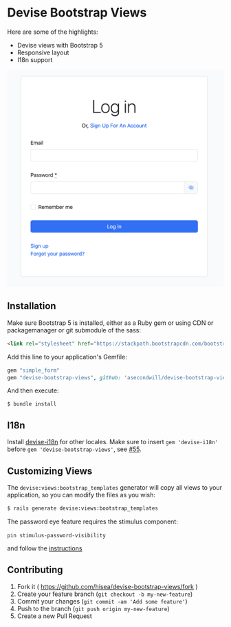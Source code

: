 # Devise Bootstrap Views

Here are some of the highlights:

- Devise views with Bootstrap 5
- Responsive layout
- I18n support

![Screenshot](https://raw.githubusercontent.com/asecondwill/devise-bootstrap-views/master/Screenshot.png)

## Installation

Make sure Bootstrap 5 is installed, either as a Ruby gem or using CDN or packagemanager or git submodule of the sass:

```html
<link rel="stylesheet" href="https://stackpath.bootstrapcdn.com/bootstrap/4.1.3/css/bootstrap.min.css" integrity="sha384-MCw98/SFnGE8fJT3GXwEOngsV7Zt27NXFoaoApmYm81iuXoPkFOJwJ8ERdknLPMO" crossorigin="anonymous">
```


Add this line to your application's Gemfile:

```ruby
gem "simple_form"
gem "devise-bootstrap-views", github: 'asecondwill/devise-bootstrap-views'
```

And then execute:

    $ bundle install

## I18n

Install [devise-i18n](https://github.com/tigrish/devise-i18n) for other locales. Make sure to insert `gem 'devise-i18n'` before `gem 'devise-bootstrap-views'`, see [#55](https://github.com/hisea/devise-bootstrap-views/issues/55).

## Customizing Views

The `devise:views:bootstrap_templates` generator will copy all views to your application, so you can modify the files as you wish:

```sh
$ rails generate devise:views:bootstrap_templates
```

The password eye feature requires the stimulus component:

 `pin stimulus-password-visibility`

 and follow the [instructions](https://www.stimulus-components.com/docs/stimulus-password-visibility/)

## Contributing

1. Fork it ( https://github.com/hisea/devise-bootstrap-views/fork )
2. Create your feature branch (`git checkout -b my-new-feature`)
3. Commit your changes (`git commit -am 'Add some feature'`)
4. Push to the branch (`git push origin my-new-feature`)
5. Create a new Pull Request

